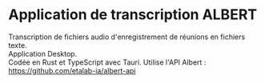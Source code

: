 # Application de transcription ALBERT

Transcription de fichiers audio d'enregistrement de réunions en fichiers texte.  
Application Desktop.  
Codée en Rust et TypeScript avec Tauri. 
Utilise l'API Albert : https://github.com/etalab-ia/albert-api
